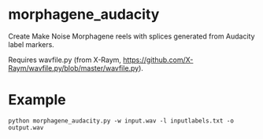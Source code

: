 # morphagene_audacity
Create Make Noise Morphagene reels with splices generated from Audacity label markers.

Requires wavfile.py (from X-Raym, https://github.com/X-Raym/wavfile.py/blob/master/wavfile.py).

# Example

```
python morphagene_audacity.py -w input.wav -l inputlabels.txt -o output.wav
```
